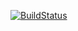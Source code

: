 [![BuildStatus](https://travis-ci.org/undefinedvalue/lucidblue.svg)](https://travis-ci.org/undefinedvalue/lucidblue)
